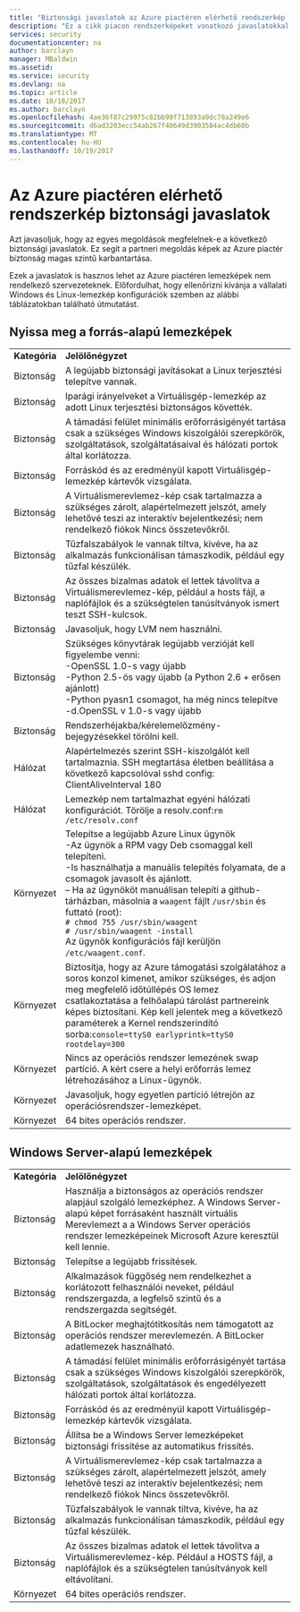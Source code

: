 ```yaml
---
title: "Biztonsági javaslatok az Azure piactéren elérhető rendszerkép |} Microsoft Docs"
description: "Ez a cikk piacon rendszerképeket vonatkozó javaslatokkal szolgál."
services: security
documentationcenter: na
author: barclayn
manager: MBaldwin
ms.assetid: 
ms.service: security
ms.devlang: na
ms.topic: article
ms.date: 10/18/2017
ms.author: barclayn
ms.openlocfilehash: 4ae36f87c29975c82bb99f713893a9dc78a249e6
ms.sourcegitcommit: d6ad3203ecc54ab267f40649d3903584ac4db60b
ms.translationtype: MT
ms.contentlocale: hu-HU
ms.lasthandoff: 10/19/2017
---
```

# <a name="security-recommendations-for-azure-marketplace-images"></a>Az Azure piactéren elérhető rendszerkép biztonsági javaslatok

Azt javasoljuk, hogy az egyes megoldások megfelelnek-e a következő biztonsági javaslatok. Ez segít a partneri megoldás képek az Azure piactér biztonság magas szintű karbantartása.

Ezek a javaslatok is hasznos lehet az Azure piactéren lemezképek nem rendelkező szervezeteknek. Előfordulhat, hogy ellenőrizni kívánja a vállalati Windows és Linux-lemezkép konfigurációk szemben az alábbi táblázatokban található útmutatást.

## <a name="open-source-based-images"></a>Nyissa meg a forrás-alapú lemezképek

|||
|--------------------------------------------------------------|----------------------------------------------------------------------------------------------------------------------------------------------------------------------------------------------------------------------------------------------------------------------------------------|
| **Kategória**                                                 | **Jelölőnégyzet**                                                                                                                                                                                                                                                                              |
| Biztonság                                                     | A legújabb biztonsági javításokat a Linux terjesztési telepítve vannak.                                                                                                                                                                                                              |
| Biztonság                                                     | Iparági irányelveket a Virtuálisgép-lemezkép az adott Linux terjesztési biztonságos követték.                                                                                                                                                                                     |
| Biztonság                                                     | A támadási felület minimális erőforrásigényét tartása csak a szükséges Windows kiszolgálói szerepkörök, szolgáltatások, szolgáltatásaival és hálózati portok által korlátozza.                                                                                                                                               |
| Biztonság                                                     | Forráskód és az eredményül kapott Virtuálisgép-lemezkép kártevők vizsgálata.                                                                                                                                                                                                                                   |
| Biztonság                                                     | A Virtuálismerevlemez-kép csak tartalmazza a szükséges zárolt, alapértelmezett jelszót, amely lehetővé teszi az interaktív bejelentkezési; nem rendelkező fiókok Nincs összetevőkről.                                                                                                                                           |
| Biztonság                                                     | Tűzfalszabályok le vannak tiltva, kivéve, ha az alkalmazás funkcionálisan támaszkodik, például egy tűzfal készülék.                                                                                                                                                                             |
| Biztonság                                                     | Az összes bizalmas adatok el lettek távolítva a Virtuálismerevlemez-kép, például a hosts fájl, a naplófájlok és a szükségtelen tanúsítványok ismert teszt SSH-kulcsok.                                                                                                                                       |
| Biztonság                                                     | Javasoljuk, hogy LVM nem használni.                                                                                                                                                                                                                                            |
| Biztonság                                                     | Szükséges könyvtárak legújabb verzióját kell figyelembe venni: </br> -OpenSSL 1.0-s vagy újabb </br> -Python 2.5-ös vagy újabb (a Python 2.6 + erősen ajánlott) </br> -Python pyasn1 csomagot, ha még nincs telepítve </br> -d.OpenSSL v 1.0-s vagy újabb                                                                |
| Biztonság                                                     | Rendszerhéjakba/kérelemelőzmény-bejegyzésekkel törölni kell.                                                                                                                                                                                                                                             |
| Hálózat                                                   | Alapértelmezés szerint SSH-kiszolgálót kell tartalmaznia. SSH megtartása életben beállítása a következő kapcsolóval sshd config: ClientAliveInterval 180                                                                                                                                                        |
| Hálózat                                                   | Lemezkép nem tartalmazhat egyéni hálózati konfigurációt. Törölje a resolv.conf:`rm /etc/resolv.conf`                                                                                                                                                                                |
| Környezet                                                   | Telepítse a legújabb Azure Linux ügynök </br> -Az ügynök a RPM vagy Deb csomaggal kell telepíteni.  </br> -Is használhatja a manuális telepítés folyamata, de a csomagok javasolt és ajánlott. </br> – Ha az ügynököt manuálisan telepíti a github-tárházban, másolnia a `waagent` fájlt `/usr/sbin` és futtató (root): </br>`# chmod 755 /usr/sbin/waagent` </br>`# /usr/sbin/waagent -install` </br>Az ügynök konfigurációs fájl kerüljön `/etc/waagent.conf`.    |
| Környezet                                                   | Biztosítja, hogy az Azure támogatási szolgálatához a soros konzol kimenet, amikor szükséges, és adjon meg megfelelő időtúllépés OS lemez csatlakoztatása a felhőalapú tárolást partnereink képes biztosítani. Kép kell jelentek meg a következő paraméterek a Kernel rendszerindító sorba:`console=ttyS0 earlyprintk=ttyS0 rootdelay=300` |
| Környezet                                                   | Nincs az operációs rendszer lemezének swap partíció. A kért csere a helyi erőforrás lemez létrehozásához a Linux-ügynök.         |
| Környezet                                                   | Javasoljuk, hogy egyetlen partíció létrejön az operációsrendszer-lemezképet.      |
| Környezet                                                   | 64 bites operációs rendszer.                                                                                                                                                                                                                                                          |

## <a name="windows-server-based-images"></a>Windows Server-alapú lemezképek

|||
|-------------| -------------------------|
| **Kategória**                                                     | **Jelölőnégyzet**                                                                                                                                                                |
| Biztonság                                                         | Használja a biztonságos az operációs rendszer alapjául szolgáló lemezképhez. A Windows Server-alapú képet forrásaként használt virtuális Merevlemezt a a Windows Server operációs rendszer lemezképeinek Microsoft Azure keresztül kell lennie. |
| Biztonság                                                         | Telepítse a legújabb frissítések.                                                                                                                                     |
| Biztonság                                                         | Alkalmazások függőség nem rendelkezhet a korlátozott felhasználói neveket, például rendszergazda, a legfelső szintű és a rendszergazda segítségét.                                                                |
| Biztonság                                                         | A BitLocker meghajtótitkosítás nem támogatott az operációs rendszer merevlemezén. A BitLocker adatlemezek használható.                                                            |
| Biztonság                                                         | A támadási felület minimális erőforrásigényét tartása csak a szükséges Windows kiszolgálói szerepkörök, szolgáltatások, szolgáltatások és engedélyezett hálózati portok által korlátozza.                         |
| Biztonság                                                         | Forráskód és az eredményül kapott Virtuálisgép-lemezkép kártevők vizsgálata.                                                                                                                     |
| Biztonság                                                         | Állítsa be a Windows Server lemezképeket biztonsági frissítése az automatikus frissítés.                                                                                                                |
| Biztonság                                                         | A Virtuálismerevlemez-kép csak tartalmazza a szükséges zárolt, alapértelmezett jelszót, amely lehetővé teszi az interaktív bejelentkezési; nem rendelkező fiókok Nincs összetevőkről.                             |
| Biztonság                                                         | Tűzfalszabályok le vannak tiltva, kivéve, ha az alkalmazás funkcionálisan támaszkodik, például egy tűzfal készülék.                                                               |
| Biztonság                                                         | Az összes bizalmas adatok el lettek távolítva a Virtuálismerevlemez-kép. Például a HOSTS fájl, a naplófájlok és a szükségtelen tanúsítványok kell eltávolítani.                                              |
| Környezet                                                       | 64 bites operációs rendszer.                            |
